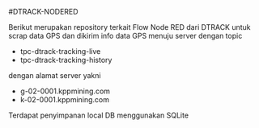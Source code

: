 #DTRACK-NODERED

Berikut merupakan repository terkait Flow Node RED dari DTRACK untuk scrap data GPS dan dikirim info data GPS menuju server dengan topic

- tpc-dtrack-tracking-live
- tpc-dtrack-tracking-history

dengan alamat server yakni

- g-02-0001.kppmining.com
- k-02-0001.kppmining.com


Terdapat penyimpanan local DB menggunakan SQLite